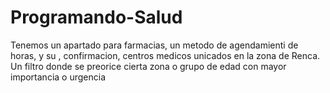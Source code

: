 # Programando-Salud
Tenemos un apartado para farmacias, un metodo de agendamienti de horas, y su , confirmacion, centros medicos  unicados en la zona de Renca. Un filtro donde se preorice cierta zona o grupo de edad con mayor importancia o urgencia
